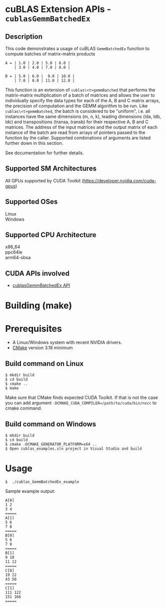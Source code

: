 # cuBLAS Extension APIs - `cublasGemmBatchedEx`

## Description

This code demonstrates a usage of cuBLAS `GemmBatchedEx` function to compute batches of matrix-matrix products

```
A = | 1.0 | 2.0 | 5.0 | 6.0 |
    | 3.0 | 4.0 | 7.0 | 8.0 |

B = | 5.0 | 6.0 |  9.0 | 10.0 |
    | 7.0 | 8.0 | 11.0 | 12.0 |
```

This function is an extension of `cublas\<t>gemmBatched` that performs the matrix-matrix multiplication of a batch of matrices and allows the user to individually specify the data types for each of the A, B and C matrix arrays, the precision of computation and the GEMM algorithm to be run. Like `cublas\<t>gemmBatched`, the batch is considered to be "uniform", i.e. all instances have the same dimensions (m, n, k), leading dimensions (lda, ldb, ldc) and transpositions (transa, transb) for their respective A, B and C matrices. The address of the input matrices and the output matrix of each instance of the batch are read from arrays of pointers passed to the function by the caller. Supported combinations of arguments are listed further down in this section.

See documentation for further details.

## Supported SM Architectures

All GPUs supported by CUDA Toolkit (https://developer.nvidia.com/cuda-gpus)  

## Supported OSes

Linux  
Windows

## Supported CPU Architecture

x86_64  
ppc64le  
arm64-sbsa

## CUDA APIs involved
- [cublasGemmBatchedEx API](https://docs.nvidia.com/cuda/cublas/index.html#cublasgemmbatchedex)

# Building (make)

# Prerequisites
- A Linux/Windows system with recent NVIDIA drivers.
- [CMake](https://cmake.org/download) version 3.18 minimum

## Build command on Linux
```
$ mkdir build
$ cd build
$ cmake ..
$ make
```
Make sure that CMake finds expected CUDA Toolkit. If that is not the case you can add argument `-DCMAKE_CUDA_COMPILER=/path/to/cuda/bin/nvcc` to cmake command.

## Build command on Windows
```
$ mkdir build
$ cd build
$ cmake -DCMAKE_GENERATOR_PLATFORM=x64 ..
$ Open cublas_examples.sln project in Visual Studio and build
```

# Usage
```
$  ./cublas_GemmBatchedEx_example
```

Sample example output:

```
A[0]
1 2
3 4
=====
A[1]
5 6
7 8
=====
B[0]
5 6
7 8
=====
B[1]
9 10
11 12
=====
C[0]
19 22 
43 50
=====
C[1]
111 122
151 166
=====
```
